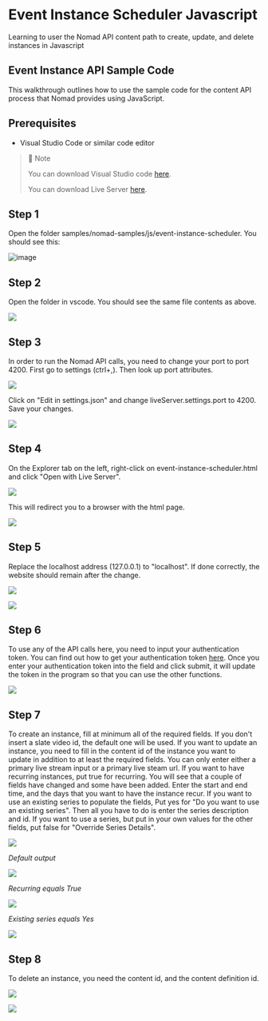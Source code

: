 # Event Instance Scheduler Javascript
Learning to user the Nomad API content path to create, update, and delete instances in Javascript

## Event Instance API Sample Code

This walkthrough outlines how to use the sample code for the content API process that Nomad provides using JavaScript.

## Prerequisites

- Visual Studio Code or similar code editor

> 📘 Note
> 
> You can download Visual Studio code [here](https://code.visualstudio.com/).
> 
> You can download Live Server [here](https://ritwickdey.github.io/vscode-live-server/).

## Step 1

Open the folder  samples/nomad-samples/js/event-instance-scheduler. You should see this:

![image](https://github.com/Nomad-Media/samples/assets/47163171/5253486a-5253-4fb7-87e5-d8ae362ce5db)

## Step 2

Open the folder in vscode. You should see the same file contents as above.

![](https://files.readme.io/d1d2f7b-image.png)

## Step 3

In order to run the Nomad API calls, you need to change your port to port 4200. First go to settings (ctrl+,). Then look up port attributes.

![](https://files.readme.io/7ca4a72-settings.png)

Click on "Edit in settings.json" and change liveServer.settings.port to 4200. Save your changes.

![](https://files.readme.io/199b2b4-liveserver.png)

## Step 4

On the Explorer tab on the left, right-click on event-instance-scheduler.html and click "Open with Live Server".

![](https://files.readme.io/2ea3a1f-image.png)

This will redirect you to a browser with the html page.

![](https://files.readme.io/aed0900-image.png)

## Step 5

Replace the localhost address (127.0.0.1) to "localhost". If done correctly, the website should remain after the change.

![](https://files.readme.io/86db6ff-eventinstanceweb.png)

![](https://files.readme.io/53a3ba4-eventinstancelh.png)

## Step 6

To use any of the API calls here, you need to input your authentication token. You can find out how to get your authentication token [here](https://github.com/Nomad-Media/samples/blob/main/nomad-samples/js/account-authenticaton/Readme.md). Once you enter your authentication token into the field and click submit, it will update the token in the program so that you can use the other functions.

![](https://files.readme.io/0833290-image.png)

## Step 7

To create an instance, fill at minimum all of the required fields. If you don't insert a slate video id, the default one will be used. If you want to update an instance, you need to fill in the content id of the instance you want to update in addition to at least the required fields. You can only enter either a primary live stream input or a primary live steam url. If you want to have recurring instances, put true for recurring. You will see that a couple of fields have changed and some have been added. Enter the start and end time, and the days that you want to have the instance recur. If you want to use an existing series to populate the fields, Put yes for "Do you want to use an existing series". Then all you have to do is enter the series description and id. If you want to use a series, but put in your own values for the other fields, put false for "Override Series Details".

![](https://files.readme.io/e6405d6-image.png)

*Default output*

![](https://files.readme.io/0452932-image.png)

*Recurring equals True*

![](https://files.readme.io/30e4455-image.png)

*Existing series equals Yes*


![](https://files.readme.io/b57f411-image.png)

## Step 8

To delete an instance, you need the content id, and the content definition id.

![](https://files.readme.io/6fc0429-image.png)

![](https://files.readme.io/6fc0429-image.png)
